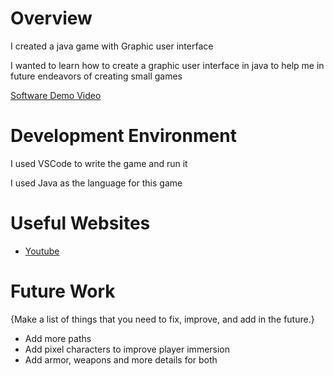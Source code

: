 # Overview

I created a java game with  Graphic user interface

I wanted to learn how to create a graphic user interface in java to help me in future endeavors of creating small games

[Software Demo Video](http://youtube.link.goes.here)

# Development Environment

I used VSCode to write the game and run it

I used Java as the language for this game

# Useful Websites

* [Youtube](https://www.youtube.com/watch?v=G5yr4sekAI0)

# Future Work

{Make a list of things that you need to fix, improve, and add in the future.}
* Add more paths
* Add pixel characters to improve player immersion
* Add armor, weapons and more details for both